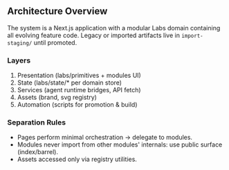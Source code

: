 ## Architecture Overview

The system is a Next.js application with a modular Labs domain containing all evolving feature code. Legacy or imported artifacts live in `import-staging/` until promoted.

### Layers
1. Presentation (labs/primitives + modules UI)
2. State (labs/state/* per domain store)
3. Services (agent runtime bridges, API fetch)
4. Assets (brand, svg registry)
5. Automation (scripts for promotion & build)

### Separation Rules
- Pages perform minimal orchestration → delegate to modules.
- Modules never import from other modules' internals: use public surface (index/barrel).
- Assets accessed only via registry utilities.
